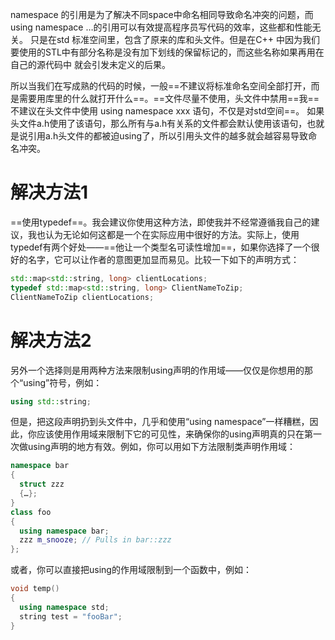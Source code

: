 namespace 的引用是为了解决不同space中命名相同导致命名冲突的问题，而using namespace …的引用可以有效提高程序员写代码的效率，这些都和性能无关。
只是在std 标准空间里，包含了原来的库和头文件。但是在C++ 中因为我们要使用的STL中有部分名称是没有加下划线的保留标记的，而这些名称如果再用在自己的源代码中 就会引发未定义的后果。

所以当我们在写成熟的代码的时候，一般==不建议将标准命名空间全部打开，而是需要用库里的什么就打开什么==。==文件尽量不使用，头文件中禁用==我==不建议在头文件中使用 using namespace xxx 语句，不仅是对std空间==。
如果头文件a.h使用了该语句，那么所有与a.h有关系的文件都会默认使用该语句，也就是说引用a.h头文件的都被迫using了，所以引用头文件的越多就会越容易导致命名冲突。

# 解决方法1

==使用typedef==。我会建议你使用这种方法，即使我并不经常遵循我自己的建议，我也认为无论如何这都是一个在实际应用中很好的方法。实际上，使用typedef有两个好处——==他让一个类型名可读性增加==，如果你选择了一个很好的名字，它可以让作者的意图更加显而易见。比较一下如下的声明方式：

```c++
std::map<std::string, long> clientLocations;
typedef std::map<std::string, long> ClientNameToZip;
ClientNameToZip clientLocations;
```



# 解决方法2

另外一个选择则是用两种方法来限制using声明的作用域——仅仅是你想用的那个“using”符号，例如：

```c++
using std::string;
```

但是，把这段声明扔到头文件中，几乎和使用“using namespace”一样糟糕，因此，你应该使用作用域来限制下它的可见性，来确保你的using声明真的只在第一次做using声明的地方有效。例如，你可以用如下方法限制类声明作用域：

```c++
namespace bar
{
  struct zzz
  {…};
}
class foo
{
  using namespace bar;
  zzz m_snooze; // Pulls in bar::zzz 
};
```

或者，你可以直接把using的作用域限制到一个函数中，例如：

```c++
void temp()
{
  using namespace std;
  string test = "fooBar";
}
```



